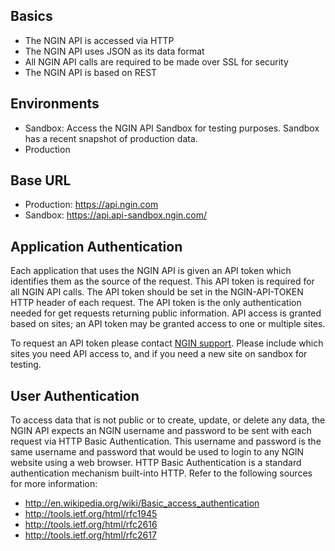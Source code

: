 Basics
------
* The NGIN API is accessed via HTTP
* The NGIN API uses JSON as its data format
* All NGIN API calls are required to be made over SSL for security
* The NGIN API is based on REST

Environments
------------
* Sandbox: Access the NGIN API Sandbox for testing purposes. Sandbox has a recent snapshot of production data.
* Production

Base URL
---------
* Production: https://api.ngin.com
* Sandbox: https://api.api-sandbox.ngin.com/

Application Authentication
------------------------------
Each application that uses the NGIN API is given an API token which identifies them as the source of the request. This API token is required for all NGIN API calls. The API token should be set in the NGIN-API-TOKEN HTTP header of each request. The API token is the only authentication needed for get requests returning public information. API access is granted based on sites; an API token may be granted access to one or multiple sites.

To request an API token please contact [NGIN support](mailto:support@tstmedia.com). Please include which sites you need API access to, and if you need a new site on sandbox for testing.

User Authentication
-------------------
To access data that is not public or to create, update, or delete any data, the NGIN API expects an NGIN username and password to be sent with each request via HTTP Basic Authentication. This username and password is the same username and password that would be used to login to any NGIN website using a web browser. HTTP Basic Authentication is a standard authentication mechanism built-into HTTP. Refer to the following sources for more information:

* http://en.wikipedia.org/wiki/Basic_access_authentication
* http://tools.ietf.org/html/rfc1945
* http://tools.ietf.org/html/rfc2616
* http://tools.ietf.org/html/rfc2617